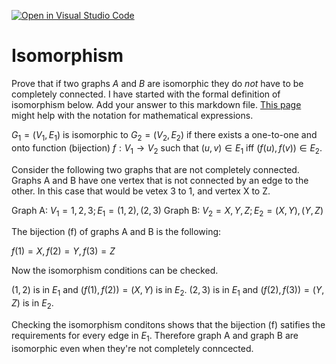 [![Open in Visual Studio Code](https://classroom.github.com/assets/open-in-vscode-718a45dd9cf7e7f842a935f5ebbe5719a5e09af4491e668f4dbf3b35d5cca122.svg)](https://classroom.github.com/online_ide?assignment_repo_id=13164467&assignment_repo_type=AssignmentRepo)
# Isomorphism

Prove that if two graphs $A$ and $B$ are isomorphic they do *not* have to
be completely connected. I have started with the formal definition of
isomorphism below. Add your answer to this markdown file. [This
page](https://docs.github.com/en/get-started/writing-on-github/working-with-advanced-formatting/writing-mathematical-expressions)
might help with the notation for mathematical expressions.

$G_1=(V_1 , E_1)$ is isomorphic to $G_2 = (V_2, E_2)$ if there exists a
one-to-one and onto function (bijection) $f: V_1 \rightarrow V_2$ such that $(u,v)
\in E_1$ iff $(f(u),f(v)) \in E_2$.

Consider the following two graphs that are not completely connected. Graphs A and B have one vertex that is not connected by an edge to the other. In this case that would be vetex 3 to 1, and vertex X to Z. 

Graph A: $V_1={1, 2, 3}; E_1={(1,2), (2,3)}$
Graph B: $V_2={X, Y, Z}; E_2={(X,Y), (Y,Z)}$

The bijection (f) of graphs A and B is the following: 

$f(1)=X, f(2)=Y, f(3)=Z$

Now the isomorphism conditions can be checked. 

$(1, 2)$ is in $E_1$ and $(f(1), f(2))=(X, Y)$ is in $E_2$. 
$(2, 3)$ is in $E_1$ and $(f(2), f(3))=(Y, Z)$ is in $E_2$. 

Checking the isomorphism conditons shows that the bijection (f) satifies the requirements for every edge in $E_1$. Therefore graph A and graph B are isomorphic even when they're not completely conncected. 
